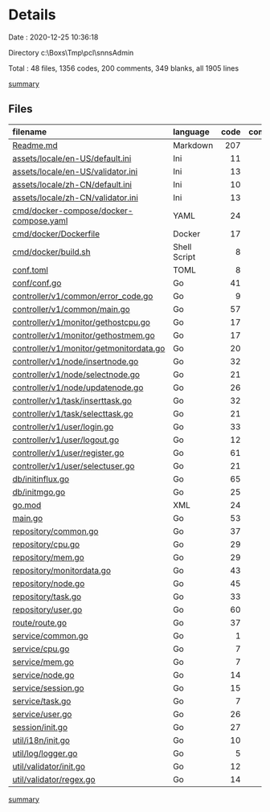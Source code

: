 # Details

Date : 2020-12-25 10:36:18

Directory c:\Boxs\Tmp\pcl\snnsAdmin

Total : 48 files,  1356 codes, 200 comments, 349 blanks, all 1905 lines

[summary](results.md)

## Files
| filename | language | code | comment | blank | total |
| :--- | :--- | ---: | ---: | ---: | ---: |
| [Readme.md](/Readme.md) | Markdown | 207 | 0 | 61 | 268 |
| [assets/locale/en-US/default.ini](/assets/locale/en-US/default.ini) | Ini | 11 | 0 | 1 | 12 |
| [assets/locale/en-US/validator.ini](/assets/locale/en-US/validator.ini) | Ini | 13 | 0 | 2 | 15 |
| [assets/locale/zh-CN/default.ini](/assets/locale/zh-CN/default.ini) | Ini | 10 | 0 | 1 | 11 |
| [assets/locale/zh-CN/validator.ini](/assets/locale/zh-CN/validator.ini) | Ini | 13 | 0 | 2 | 15 |
| [cmd/docker-compose/docker-compose.yaml](/cmd/docker-compose/docker-compose.yaml) | YAML | 24 | 0 | 0 | 24 |
| [cmd/docker/Dockerfile](/cmd/docker/Dockerfile) | Docker | 17 | 0 | 6 | 23 |
| [cmd/docker/build.sh](/cmd/docker/build.sh) | Shell Script | 8 | 1 | 3 | 12 |
| [conf.toml](/conf.toml) | TOML | 8 | 0 | 4 | 12 |
| [conf/conf.go](/conf/conf.go) | Go | 41 | 14 | 7 | 62 |
| [controller/v1/common/error_code.go](/controller/v1/common/error_code.go) | Go | 9 | 0 | 4 | 13 |
| [controller/v1/common/main.go](/controller/v1/common/main.go) | Go | 57 | 4 | 10 | 71 |
| [controller/v1/monitor/gethostcpu.go](/controller/v1/monitor/gethostcpu.go) | Go | 17 | 4 | 8 | 29 |
| [controller/v1/monitor/gethostmem.go](/controller/v1/monitor/gethostmem.go) | Go | 17 | 4 | 8 | 29 |
| [controller/v1/monitor/getmonitordata.go](/controller/v1/monitor/getmonitordata.go) | Go | 20 | 4 | 8 | 32 |
| [controller/v1/node/insertnode.go](/controller/v1/node/insertnode.go) | Go | 32 | 5 | 7 | 44 |
| [controller/v1/node/selectnode.go](/controller/v1/node/selectnode.go) | Go | 21 | 12 | 9 | 42 |
| [controller/v1/node/updatenode.go](/controller/v1/node/updatenode.go) | Go | 26 | 4 | 9 | 39 |
| [controller/v1/task/inserttask.go](/controller/v1/task/inserttask.go) | Go | 32 | 5 | 7 | 44 |
| [controller/v1/task/selecttask.go](/controller/v1/task/selecttask.go) | Go | 21 | 4 | 6 | 31 |
| [controller/v1/user/login.go](/controller/v1/user/login.go) | Go | 33 | 3 | 7 | 43 |
| [controller/v1/user/logout.go](/controller/v1/user/logout.go) | Go | 12 | 3 | 6 | 21 |
| [controller/v1/user/register.go](/controller/v1/user/register.go) | Go | 61 | 4 | 11 | 76 |
| [controller/v1/user/selectuser.go](/controller/v1/user/selectuser.go) | Go | 21 | 4 | 6 | 31 |
| [db/initinflux.go](/db/initinflux.go) | Go | 65 | 4 | 10 | 79 |
| [db/initmgo.go](/db/initmgo.go) | Go | 25 | 5 | 10 | 40 |
| [go.mod](/go.mod) | XML | 24 | 0 | 3 | 27 |
| [main.go](/main.go) | Go | 53 | 34 | 13 | 100 |
| [repository/common.go](/repository/common.go) | Go | 37 | 13 | 9 | 59 |
| [repository/cpu.go](/repository/cpu.go) | Go | 29 | 4 | 6 | 39 |
| [repository/mem.go](/repository/mem.go) | Go | 29 | 4 | 6 | 39 |
| [repository/monitordata.go](/repository/monitordata.go) | Go | 43 | 8 | 10 | 61 |
| [repository/node.go](/repository/node.go) | Go | 45 | 13 | 11 | 69 |
| [repository/task.go](/repository/task.go) | Go | 33 | 8 | 9 | 50 |
| [repository/user.go](/repository/user.go) | Go | 60 | 13 | 13 | 86 |
| [route/route.go](/route/route.go) | Go | 37 | 1 | 4 | 42 |
| [service/common.go](/service/common.go) | Go | 1 | 0 | 1 | 2 |
| [service/cpu.go](/service/cpu.go) | Go | 7 | 1 | 3 | 11 |
| [service/mem.go](/service/mem.go) | Go | 7 | 1 | 3 | 11 |
| [service/node.go](/service/node.go) | Go | 14 | 4 | 5 | 23 |
| [service/session.go](/service/session.go) | Go | 15 | 2 | 5 | 22 |
| [service/task.go](/service/task.go) | Go | 7 | 1 | 3 | 11 |
| [service/user.go](/service/user.go) | Go | 26 | 6 | 8 | 40 |
| [session/init.go](/session/init.go) | Go | 27 | 2 | 7 | 36 |
| [util/i18n/init.go](/util/i18n/init.go) | Go | 10 | 0 | 4 | 14 |
| [util/log/logger.go](/util/log/logger.go) | Go | 5 | 0 | 3 | 8 |
| [util/validator/init.go](/util/validator/init.go) | Go | 12 | 1 | 4 | 17 |
| [util/validator/regex.go](/util/validator/regex.go) | Go | 14 | 0 | 6 | 20 |

[summary](results.md)